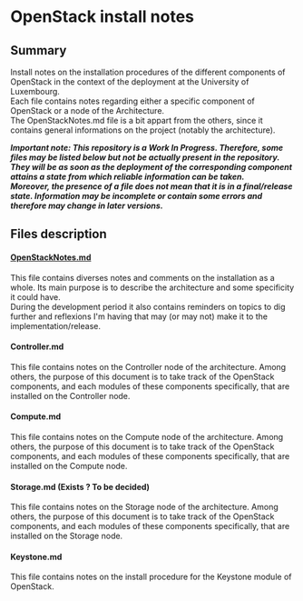 # OpenStack install notes

## Summary

Install notes on the installation procedures of the different components of OpenStack in the context of the deployment at the University of Luxembourg.  
Each file contains notes regarding either  a specific component of OpenStack or a node of the Architecture.  
The OpenStackNotes.md file is a bit appart from the others, since it contains general informations on the project (notably the architecture).

***Important note: This repository is a Work In Progress. Therefore, some files may be listed below but not be actually present in the repository. They will be as soon as the deployment of the corresponding component attains a state from which reliable information can be taken.  
Moreover, the presence of a file does not mean that it is in a final/release state. Information may be incomplete or contain some errors and therefore may change in later versions.***

## Files description

#### [OpenStackNotes.md](https://github.com/sylmarien/openstack-install-notes/blob/master/OpenStackNotes.md "OpenStackNotes.md")

This file contains diverses notes and comments on the installation as a whole. Its main purpose is to describe the architecture and some specificity it could have.  
During the development period it also contains reminders on topics to dig further and reflexions I'm having that may (or may not) make it to the implementation/release.

#### Controller.md

This file contains notes on the Controller node of the architecture. Among others, the purpose of this document is to take track of the OpenStack components, and each modules of these components specifically, that are installed on the Controller node.

#### Compute.md

This file contains notes on the Compute node of the architecture. Among others, the purpose of this document is to take track of the OpenStack components, and each modules of these components specifically, that are installed on the Compute node.

#### Storage.md (Exists ? To be decided)

This file contains notes on the Storage node of the architecture. Among others, the purpose of this document is to take track of the OpenStack components, and each modules of these components specifically, that are installed on the Storage node.

#### Keystone.md

This file contains notes on the install procedure for the Keystone module of OpenStack.